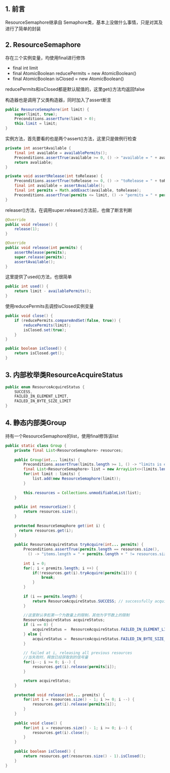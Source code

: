 ## 1. 前言

ResourceSemaphore继承自 Semaphore类，基本上没做什么事情，只是对其及进行了简单的封装

## 2. ResourceSemaphore

存在三个实例变量，均使用final进行修饰

* final int limit
* final AtomicBoolean reducePermits = new AtomicBoolean()
* final AtomicBoolean isClosed = new AtomicBoolean()

reducePermits和isClosed都是默认赋值的，这里get()方法均返回false

构造器也是调用了父类构造器，同时加入了assert断言

```java
public ResourceSemaphore(int limit) {
    super(limit, true);
    Preconditions.assertTure(limit > 0);
    this.limit = limit;
}
```

实例方法，首先要看的也是两个assert()方法，这里只是做例行检查

```java
private int assertAvailable {
    final int available = availablePermits();
    Preconditions.assertTrue(available >= 0, () -> "available = " + available + " < 0");
    return avaliable;
}

private void assertRelease(int toRelease) {
    Preconditions.assertTrue(toRelease >= 0, () -> "toRelease = " + toRelease + " < 0");
    final int available = assertAvailable();
    final int permits = Math.addExact(available, toRelease);
    Preconditions.assertTrue(permits <= limit, () -> "permits = " + permits + " > limit = " + limit);
}
```

releaser()方法，在调用super.release()方法前，也做了断言判断

```java
@Override
public void release() {
    release(1);
}

@Override
public void release(int permits) {
    assertRelease(permits);
    super.release(permits);
    assertAvailable();
}
```

这里提供了used()方法，也很简单

```java
public int used() {
    return limit - availablePermits();
}
```

使用reducePermits去调控isClosed实例变量

```java
public void close() {
    if (reducePermits.compareAndSet(false, true)) {
        reducePermits(limit);
        isClosed.set(true);
    }
}

public boolean isClosed() {
    return isClosed.get();
}
```

## 3. 内部枚举类ResourceAcquireStatus

```java
public enum ResourceAcquireStatus {
    SUCCESS,
    FAILED_IN_ELEMENT_LIMIT,
    FAILED_IN_BYTE_SIZE_LIMIT
}
```

## 4. 静态内部类Group

持有一个ResourceSemaphore的list，使用final修饰该list

```java
public static class Group {
    private final List<ResourceSemaphore> resources;
    
    public Group(int... limits) {
        Preconditions.assertTrue(limits.length >= 1, () -> "limits is empty");
        final List<ResourceSemaphore> list = new ArrayList<>(limits.length);
        for(int limit : limits) {
            list.add(new ResourceSemaphore(limit));
        }
        
        this.resources = Collections.unmodifiableList(list);
    }
    
    public int resourceSize() {
        return resources.size();
    }
    
    protected ResourceSemaphore get(int i) {
      return resources.get(i);
    }
    
    public ResourceAcquireStatus tryAcquire(int... permits) {
        Preconditions.assertTrue(permits.length == resources.size(),
          () -> "items.length = " + permits.length + " != resources.size() = " + resources.size());
        
        int i = 0;
        for(; i < premits.length; i ++) {
            if(!resources.get(i).tryAcquire(permits[i])) {
                break;
            }
        }
        
        if (i == permits.length) {
        	return ResourceAcquireStatus.SUCCESS; // successfully acquired all resources
      	}
		
        //这里默认李彪第一个为数量上的限制，其他为字节数上的限制
        ResourceAcquireStatus acquireStatus;
        if (i == 0) {
            acquireStatus =  ResourceAcquireStatus.FAILED_IN_ELEMENT_LIMIT;
        } else {
            acquireStatus =  ResourceAcquireStatus.FAILED_IN_BYTE_SIZE_LIMIT;
        }

        // failed at i, releasing all previous resources
        //当失败时，释放已经获取到的信号量
        for(i--; i >= 0; i--) {
            resources.get(i).release(permits[i]);
        }

        return acquireStatus;
    }
    
    protected void release(int... premits) {
        for(int i = resources.size() - 1; i >= 0; i --) {
            resources.get(i).release(permits[i]);
        }
    }
    
    public void close() {
        for(int i = resources.size() - 1; i >= 0; i--) {
            resources.get(i).close();
        }
    }
    
    public boolean isClosed() {
        return resources.get(resources.size() - 1).isClosed();
    }
}
```



